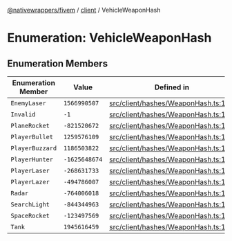 [@nativewrappers/fivem](../../README.md) / [client](../README.md) / VehicleWeaponHash

# Enumeration: VehicleWeaponHash

## Enumeration Members

| Enumeration Member | Value | Defined in |
| ------ | ------ | ------ |
| `EnemyLaser` | `1566990507` | [src/client/hashes/WeaponHash.ts:135](https://github.com/nativewrappers/fivem/blob/23974f37709c3a4a6a2e52877548e496df556c3f/src/client/hashes/WeaponHash.ts#L135) |
| `Invalid` | `-1` | [src/client/hashes/WeaponHash.ts:126](https://github.com/nativewrappers/fivem/blob/23974f37709c3a4a6a2e52877548e496df556c3f/src/client/hashes/WeaponHash.ts#L126) |
| `PlaneRocket` | `-821520672` | [src/client/hashes/WeaponHash.ts:129](https://github.com/nativewrappers/fivem/blob/23974f37709c3a4a6a2e52877548e496df556c3f/src/client/hashes/WeaponHash.ts#L129) |
| `PlayerBullet` | `1259576109` | [src/client/hashes/WeaponHash.ts:131](https://github.com/nativewrappers/fivem/blob/23974f37709c3a4a6a2e52877548e496df556c3f/src/client/hashes/WeaponHash.ts#L131) |
| `PlayerBuzzard` | `1186503822` | [src/client/hashes/WeaponHash.ts:132](https://github.com/nativewrappers/fivem/blob/23974f37709c3a4a6a2e52877548e496df556c3f/src/client/hashes/WeaponHash.ts#L132) |
| `PlayerHunter` | `-1625648674` | [src/client/hashes/WeaponHash.ts:133](https://github.com/nativewrappers/fivem/blob/23974f37709c3a4a6a2e52877548e496df556c3f/src/client/hashes/WeaponHash.ts#L133) |
| `PlayerLaser` | `-268631733` | [src/client/hashes/WeaponHash.ts:130](https://github.com/nativewrappers/fivem/blob/23974f37709c3a4a6a2e52877548e496df556c3f/src/client/hashes/WeaponHash.ts#L130) |
| `PlayerLazer` | `-494786007` | [src/client/hashes/WeaponHash.ts:134](https://github.com/nativewrappers/fivem/blob/23974f37709c3a4a6a2e52877548e496df556c3f/src/client/hashes/WeaponHash.ts#L134) |
| `Radar` | `-764006018` | [src/client/hashes/WeaponHash.ts:137](https://github.com/nativewrappers/fivem/blob/23974f37709c3a4a6a2e52877548e496df556c3f/src/client/hashes/WeaponHash.ts#L137) |
| `SearchLight` | `-844344963` | [src/client/hashes/WeaponHash.ts:136](https://github.com/nativewrappers/fivem/blob/23974f37709c3a4a6a2e52877548e496df556c3f/src/client/hashes/WeaponHash.ts#L136) |
| `SpaceRocket` | `-123497569` | [src/client/hashes/WeaponHash.ts:128](https://github.com/nativewrappers/fivem/blob/23974f37709c3a4a6a2e52877548e496df556c3f/src/client/hashes/WeaponHash.ts#L128) |
| `Tank` | `1945616459` | [src/client/hashes/WeaponHash.ts:127](https://github.com/nativewrappers/fivem/blob/23974f37709c3a4a6a2e52877548e496df556c3f/src/client/hashes/WeaponHash.ts#L127) |
